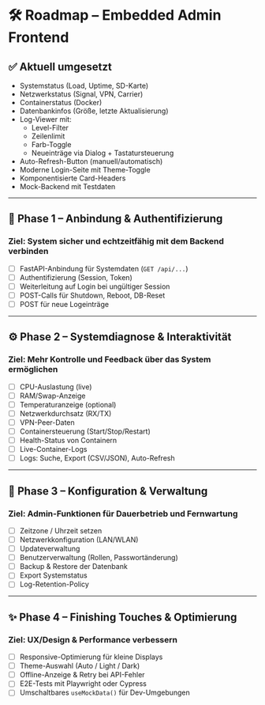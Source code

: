 # 🛠️ Roadmap – Embedded Admin Frontend

## ✅ Aktuell umgesetzt
- Systemstatus (Load, Uptime, SD-Karte)
- Netzwerkstatus (Signal, VPN, Carrier)
- Containerstatus (Docker)
- Datenbankinfos (Größe, letzte Aktualisierung)
- Log-Viewer mit:
  - Level-Filter
  - Zeilenlimit
  - Farb-Toggle
  - Neueinträge via Dialog + Tastatursteuerung
- Auto-Refresh-Button (manuell/automatisch)
- Moderne Login-Seite mit Theme-Toggle
- Komponentisierte Card-Headers
- Mock-Backend mit Testdaten

---

## 🚀 Phase 1 – Anbindung & Authentifizierung
### Ziel: System sicher und echtzeitfähig mit dem Backend verbinden
- [ ] FastAPI-Anbindung für Systemdaten (`GET /api/...`)
- [ ] Authentifizierung (Session, Token)
- [ ] Weiterleitung auf Login bei ungültiger Session
- [ ] POST-Calls für Shutdown, Reboot, DB-Reset
- [ ] POST für neue Logeinträge

---

## ⚙️ Phase 2 – Systemdiagnose & Interaktivität
### Ziel: Mehr Kontrolle und Feedback über das System ermöglichen
- [ ] CPU-Auslastung (live)
- [ ] RAM/Swap-Anzeige
- [ ] Temperaturanzeige (optional)
- [ ] Netzwerkdurchsatz (RX/TX)
- [ ] VPN-Peer-Daten
- [ ] Containersteuerung (Start/Stop/Restart)
- [ ] Health-Status von Containern
- [ ] Live-Container-Logs
- [ ] Logs: Suche, Export (CSV/JSON), Auto-Refresh

---

## 🧩 Phase 3 – Konfiguration & Verwaltung
### Ziel: Admin-Funktionen für Dauerbetrieb und Fernwartung
- [ ] Zeitzone / Uhrzeit setzen
- [ ] Netzwerkkonfiguration (LAN/WLAN)
- [ ] Updateverwaltung
- [ ] Benutzerverwaltung (Rollen, Passwortänderung)
- [ ] Backup & Restore der Datenbank
- [ ] Export Systemstatus
- [ ] Log-Retention-Policy

---

## ✨ Phase 4 – Finishing Touches & Optimierung
### Ziel: UX/Design & Performance verbessern
- [ ] Responsive-Optimierung für kleine Displays
- [ ] Theme-Auswahl (Auto / Light / Dark)
- [ ] Offline-Anzeige & Retry bei API-Fehler
- [ ] E2E-Tests mit Playwright oder Cypress
- [ ] Umschaltbares `useMockData()` für Dev-Umgebungen
